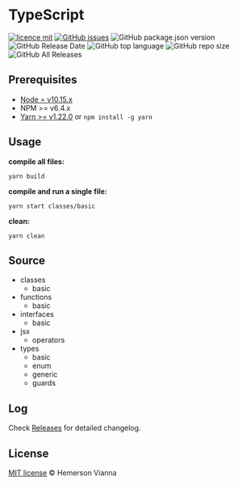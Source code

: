 # TypeScript

[![licence mit](https://img.shields.io/badge/license-MIT-blue.svg?style=flat-square)](http://hemersonvianna.mit-license.org/)
[![GitHub issues](https://img.shields.io/github/issues/o2minerva/typescript.svg)](https://github.com/o2minerva/typescript/issues)
![GitHub package.json version](https://img.shields.io/github/package-json/v/o2minerva/typescript.svg)
![GitHub Release Date](https://img.shields.io/github/release-date/o2minerva/typescript.svg)
![GitHub top language](https://img.shields.io/github/languages/top/o2minerva/typescript.svg)
![GitHub repo size](https://img.shields.io/github/repo-size/o2minerva/typescript.svg)
![GitHub All Releases](https://img.shields.io/github/downloads/o2minerva/typescript/total.svg)

## Prerequisites

- [Node = v10.15.x](https://nodejs.org/en/)
- NPM >= v6.4.x
- [Yarn >= v1.22.0](https://yarnpkg.com/en/docs/install#linux-tab) or `npm install -g yarn`

## Usage

**compile all files:**

```
yarn build
```

**compile and run a single file:**

```
yarn start classes/basic
```

**clean:**

```
yarn clean
```

## Source

- classes
  - basic
- functions
  - basic
- interfaces
  - basic
- jsx
  - operators
- types
  - basic
  - enum
  - generic
  - guards

## Log

Check [Releases](https://github.com/o2minerva/typescript/releases) for detailed changelog.

## License

[MIT license](http://hemersonvianna.mit-license.org/) © Hemerson Vianna
